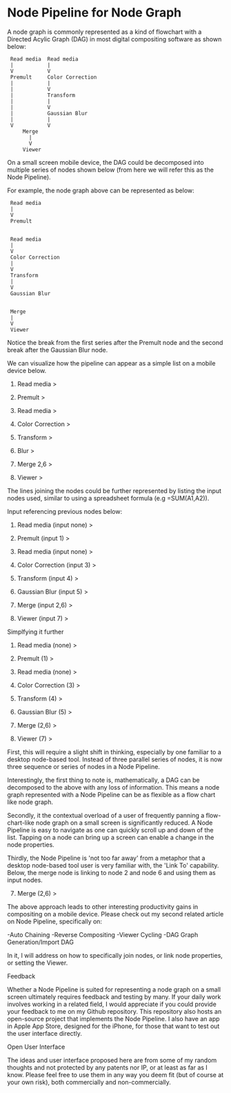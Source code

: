 # Node Pipeline for Node Graph
 
A node graph is commonly represented as a kind of flowchart with a Directed Acylic Graph (DAG) in most digital compositing software as shown below:
  
     Read media  Read media
     |           |     
     V           V     
     Premult     Color Correction
     |           |
     |           V
     |           Transform
     |           |
     |           V
     |           Gaussian Blur
     |           |
     V           V
         Merge
           |
           V
         Viewer
   
On a small screen mobile device, the DAG could be decomposed into multiple series of nodes shown below (from here we will refer this as the Node Pipeline).

For example, the node graph above can be represented as below:
  
     Read media
     |                
     V               
     Premult     

  
     Read media
     |              
     V             
     Color Correction
     |           
     V
     Transform
     |           
     V          
     Gaussian Blur      
     
     
     Merge
     |
     V
     Viewer
  
Notice the break from the first series after the Premult node and the second break after the Gaussian Blur node.

We can visualize how the pipeline can appear as a simple list on a mobile device below.
  
  1. Read media         >
  2. Premult            >
  
  3. Read media         >
  4. Color Correction   >
  5. Transform          >
  6. Blur               >
  
  7. Merge 2,6          >
  8. Viewer             >
  
The lines joining the nodes could be further represented by listing the input nodes used, similar to using a spreadsheet formula (e.g =SUM(A1,A2)).
  
Input referencing previous nodes below:
  
  1. Read media       (input none)  >
  2. Premult          (input 1)     >
  
  3. Read media       (input none)  >
  4. Color Correction (input 3)     >
  5. Transform        (input 4)     >
  6. Gaussian Blur    (input 5)     >
  
  7. Merge            (input 2,6)   >
  8. Viewer           (input 7)     >
  
Simplfying it further
  
  1. Read media       (none)  >
  2. Premult          (1)     >
  
  3. Read media       (none)  >
  4. Color Correction (3)     >
  5. Transform        (4)     >
  6. Gaussian Blur    (5)     >
  
  7. Merge            (2,6)   >
  8. Viewer           (7)     >
  
First, this will require a slight shift in thinking, especially by one familiar to a desktop node-based tool. Instead of three parallel series of nodes, it is now three sequence or series of nodes in a Node Pipeline.
 
Interestingly, the first thing to note is, mathematically, a DAG can be decomposed to the above with any loss of information. This means a node graph represented with a Node Pipeline can be as flexible as a flow chart like node graph.
  
Secondly, it the contextual overload of a user of frequently panning a flow-chart-like node graph on a small screen is significantly reduced. A Node Pipeline is easy to navigate as one can quickly scroll up and down of the list. Tapping on a node can bring up a screen can enable a change in the node properties.
 
Thirdly, the Node Pipeline is 'not too far away' from a metaphor that a desktop node-based tool user is very familiar with, the 'Link To' capability. Below, the merge node is linking to node 2 and node 6 and using them as input nodes.
 
 7. Merge            (2,6)   >
 
The above approach leads to other interesting productivity gains in compositing on a mobile device. Please check out my second related article on Node Pipeline, specifically on:
 
 -Auto Chaining
 -Reverse Compositing
 -Viewer Cycling
 -DAG Graph Generation/Import DAG
 
In it, I will address on how to specifically join nodes, or link node properties, or setting the Viewer.

Feedback
 
Whether a Node Pipeline is suited for representing a node graph on a small screen ultimately requires feedback and testing by many. If your daily work involves working in a related field, I would appreciate if you could provide your feedback to me on my Github repository. This repository also hosts an open-source project that implements the Node Pipeline. I also have an app in Apple App Store, designed for the iPhone, for those that want to test out the user interface directly.

Open User Interface

The ideas and user interface proposed here are from some of my random thoughts and not protected by any patents nor IP, or at least as far as I know. Please feel free to use them in any way you deem fit (but of course at your own risk), both commercially and non-commercially.
